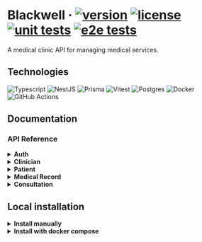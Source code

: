 # Blackwell &middot; [![version](https://img.shields.io/github/package-json/v/felipecomarques/blackwell)](./package.json) [![license](https://img.shields.io/github/license/felipecomarques/blackwell)](./LICENSE.md) [![unit tests](https://img.shields.io/github/actions/workflow/status/felipecomarques/blackwell/run-unit-tests.yml?branch=main&event=push&logo=vitest&logoColor=%23ffffff&label=unit%20tests)](https://github.com/felipecomarques/blackwell/actions/workflows/run-unit-tests.yml) [![e2e tests](https://img.shields.io/github/actions/workflow/status/felipecomarques/blackwell/run-e2e-tests.yml?branch=main&event=push&style=flat&logo=vitest&logoColor=white&label=e2e%20tests)](https://github.com/felipecomarques/blackwell/actions/workflows/run-e2e-tests.yml)

A medical clinic API for managing medical services.

## Technologies
<!-- [![Technologies](https://skillicons.dev/icons?i=ts,prisma,nestjs,postgres,vitest)](./package.json) -->
![Typescript](https://img.shields.io/badge/Typescript-blue?style=for-the-badge&logo=Typescript&logoColor=white
)
![NestJS](https://img.shields.io/badge/NestJS-%23ff3232?style=for-the-badge&logo=NestJS&logoColor=white
)
![Prisma](https://img.shields.io/badge/Prisma-%2320b2aa?style=for-the-badge&logo=Prisma&logoColor=white
)
![Vitest](https://img.shields.io/badge/Vitest-%259b19?style=for-the-badge&logo=Vitest&logoColor=white
)
![Postgres](https://img.shields.io/badge/Postgres-%23585ce4?style=for-the-badge&logo=PostgreSQL&logoColor=white
)
![Docker](https://img.shields.io/badge/Docker-blue?style=for-the-badge&logo=docker&logoColor=white
)
![GitHub Actions](https://img.shields.io/badge/GitHub%20Actions-grey?style=for-the-badge&logo=githubactions&logoColor=white)

## Documentation

### API Reference

<details>
<summary><strong>Auth</strong></summary>

### /auth/clinician

| Method |      Route      |         Operation        | Authentication |
|:------:|:---------------:|:------------------------:|:--------------:|
|  POST  | /auth/clinician | Authenticate a clinician |       No       |

#### Request body example
```json
{
  "email": "clinician@email.com",
  "password": "12345"
}
```

#### Response body example
```json
{
  "access_token": "eyQwErRy"
}
```

### /auth/patient

| Method |     Route     |        Operation       | Authentication |
|:------:|:-------------:|:----------------------:|:--------------:|
|  POST  | /auth/patient | Authenticate a patient |       No       |

#### Request body example
```json
{
  "email": "patient@email.com",
  "password": "12345"
}
```

#### Response body example
```json
{
  "access_token": "eyQwErRy"
}
```
</details>

<details>
<summary><strong>Clinician</strong></summary>

### /clinician/by-id/{id}

| Method |         Route        |       Operation       | Authentication |
|:------:|:--------------------:|:---------------------:|:--------------:|
|   GET  | /clinician/by-id/:id | Get a clinician by id |       Yes      |

#### Request param example
```
qwe123-qwe-4qwe-1234-qwe123
```

#### Response body example
```json
{
  "clinician": {
    "id": "qwe123-qwe-4qwe-1234-qwe123",
    "name": "John",
    "surname": "Doe",
    "slug": "john-doe",
    "gender": "male",
    "occupation": "psychologist",
    "phoneNumber": "123456789",
    "email": "jonhdoe@email.com",
    "password": "*********"
  }
}
```


### /clinician/by-slug/{slug}

| Method |           Route          |        Operation        | Authentication |
|:------:|:------------------------:|:-----------------------:|:--------------:|
|   GET  | /clinician/by-slug/:slug | Get a clinician by slug |       Yes      |

#### Request param example
```
john-doe
```

#### Response body example
```json
{
  "clinician": {
    "id": "qwe123-qwe-4qwe-1234-qwe123",
    "name": "John",
    "surname": "Doe",
    "slug": "john-doe",
    "gender": "male",
    "occupation": "psychologist",
    "phoneNumber": "123456789",
    "email": "jonhdoe@email.com",
    "password": "*********"
  }
}
```

### /clinician

| Method |    Route   |      Operation     | Authentication |
|:------:|:----------:|:------------------:|:--------------:|
|  POST  | /clinician | Create a clinician |       No       |

#### Request body example
```json
{
  "name": "john",
  "surname": "doe",
  "gender": "male",
  "occupation": "psychologist",
  "phoneNumber": "123456789",
  "email": "jonhdoe@email.com",
  "password": "123456789"
}
```

#### Response body example
```json
{
  "message": "Clinician created successfully",
  "clinician": {
    "id": "qwe123-qwe-4qwe-1234-qwe123",
    "name": "john",
    "surname": "doe",
    "slug": "john-doe",
    "gender": "male",
    "occupation": "psychologist",
    "phoneNumber": "123456789",
    "email": "jonhdoe@email.com",
    "password": "*********"
  }
}
```

### /clinician/{id}
| Method |      Route      |     Operation    | Authentication |
|:------:|:---------------:|:----------------:|:--------------:|
|   PUT  | /clinician/{id} | Edit a clinician |       Yes      |

#### Request param example
```
qwe123-qwe-4qwe-1234-qwe123
```

#### Request body example
```json
{
  "name": "john",
  "surname": "doe",
  "gender": "male",
  "occupation": "physiotherapist",
  "phoneNumber": "123456789",
  "email": "jonhdoe@email.com",
  "password": "123456789"
}
```

#### Response body example
```json
{
  "message": "Clinician edited successfully",
  "clinician": {
    "id": "qwe123-qwe-4qwe-1234-qwe123",
    "name": "john",
    "surname": "doe",
    "slug": "john-doe",
    "gender": "male",
    "occupation": "physiotherapist",
    "phoneNumber": "123456789",
    "email": "jonhdoe@email.com",
    "password": "*********"
  }
}
```

### /clinician/{id}
| Method |      Route      |      Operation     | Authentication |
|:------:|:---------------:|:------------------:|:--------------:|
| DELETE | /clinician/{id} | Delete a clinician |       Yes      |

#### Request param example
```
qwe123-qwe-4qwe-1234-qwe123
```

#### Response body example
No response body.

</details>

<details>
<summary><strong>Patient</strong></summary>

### /patient/by-id/{id}

| Method |         Route        |       Operation       | Authentication |
|:------:|:--------------------:|:---------------------:|:--------------:|
|   GET  | /patient/by-id/:id | Get a patient by id |       Yes      |

#### Request param example

```
qwe123-qwe-4qwe-1234-qwe123
```

#### Response body example
```json
{
  "patient": {
    "id": "qwe123-qwe-4qwe-1234-qwe123",
    "medicalRecordId": "qwe345-qwe-4qwe-3456-qwe345",
    "name": "Jane",
    "surname": "Doe",
    "slug": "jane-doe",
    "gender": "female",
    "birthDate": "2000-01-01T12:00:00.000Z",
    "phoneNumber": "123456789",
    "email": "janedoe@email.com",
    "password": "*********"
  }
}
```


### /patient/by-slug/{slug}

| Method |           Route          |        Operation        | Authentication |
|:------:|:------------------------:|:-----------------------:|:--------------:|
|   GET  | /patient/by-slug/:slug | Get a patient by slug |       Yes      |

#### Request param example
```
jane-doe
```

#### Response body example
```json
{
  "patient": {
    "id": "qwe123-qwe-4qwe-1234-qwe123",
    "medicalRecordId": "qwe345-qwe-4qwe-3456-qwe345",
    "name": "Jane",
    "surname": "Doe",
    "slug": "jane-doe",
    "gender": "female",
    "birthDate": "2000-01-01T12:00:00.000Z",
    "phoneNumber": "123456789",
    "email": "janedoe@email.com",
    "password": "*********"
  }
}
```

### /patient

| Method |    Route   |      Operation     | Authentication |
|:------:|:----------:|:------------------:|:--------------:|
|  POST  | /patient | Create a patient |       No       |

#### Request body example
```json
{
  "name": "jane",
  "surname": "doe",
  "gender": "female",
  "birthDate": "2000-01-01T12:00:00.000Z",
  "phoneNumber": "123456789",
  "email": "janedoe@email.com",
  "password": "123456789"
}
```

#### Response body example
```json
{
  "message": "Patient created successfully",
  "patient": {
    "id": "qwe123-qwe-4qwe-1234-qwe123",
    "medicalRecordId": "qwe345-qwe-4qwe-3456-qwe345",
    "name": "jane",
    "surname": "doe",
    "slug": "jane-doe",
    "gender": "female",
    "birthDate": "2000-01-01T12:00:00.000Z",
    "phoneNumber": "123456789",
    "email": "janedoe@email.com",
    "password": "*********"
  }
}
```

### /patient/{id}
| Method |      Route      |     Operation    | Authentication |
|:------:|:---------------:|:----------------:|:--------------:|
|   PUT  | /patient/{id} | Edit a patient |       Yes      |

#### Request param example
```
qwe123-qwe-4qwe-1234-qwe123
```

#### Request body example
```json
{
  "name": "jane",
  "surname": "smith",
  "gender": "female",
  "birthDate": "2000-01-01T12:00:00.000Z",
  "phoneNumber": "123456789",
  "email": "janesmith@email.com",
  "password": "123456789"
}
```

#### Response body example
```json
{
  "message": "Patient edited successfully",
  "patient": {
    "id": "qwe123-qwe-4qwe-1234-qwe123",
    "medicalRecordId": "qwe345-qwe-4qwe-3456-qwe345",
    "name": "jane",
    "surname": "smith",
    "slug": "jane-smith",
    "gender": "female",
    "birthDate": "2000-01-01T12:00:00.000Z",
    "phoneNumber": "123456789",
    "email": "janesmith@email.com",
    "password": "*********"
  }
}
```

### /patient/{id}
| Method |      Route      |      Operation     | Authentication |
|:------:|:---------------:|:------------------:|:--------------:|
| DELETE | /patient/{id} | Delete a patient |       Yes      |

#### Request param example
```
qwe123-qwe-4qwe-1234-qwe123
```

#### Response body example
No response body.

</details>

<details>
<summary><strong>Medical Record</strong></summary>

### /medical-record/{id}
| Method |         Route        |         Operation        | Authentication |
|:------:|:--------------------:|:------------------------:|:--------------:|
|   GET  | /medical-record/{id} | Get medical record by id |       Yes      |

#### Request param example
```
qwe123-qwe-4qwe-1234-qwe123
```

#### Response body example
```json
{
  "medicalRecord": {
    "id": "qwe123-qwe-4qwe-1234-qwe123",
    "patientId": "qwe345-qwe-4qwe-3456-qwe345",
    "diagnosis": "Influenza",
    "comorbidity": "Pneumonia",
    "consultationsIds": [
      "asd678-asd-4asd-6789-asd678"
    ]
  }
}
```

### /medical-record/{id}
| Method |         Route        |      Operation      | Authentication |
|:------:|:--------------------:|:-------------------:|:--------------:|
|  POST  | /medical-record/{id} | Edit medical record |       Yes      |

#### Request param example
```
qwe123-qwe-4qwe-1234-qwe123
```

#### Request body example
```json
{
  "diagnosis": "Hepatitis C",
  "comorbidity": "Conjunctivitis"
}
```

#### Response body example
```json
{
  "medicalRecord": {
    "id": "qwe123-qwe-4qwe-1234-qwe123",
    "patientId": "qwe345-qwe-4qwe-3456-qwe345",
    "diagnosis": "Hepatitis C",
    "comorbidity": "Conjunctivitis",
    "consultationsIds": [
      "asd678-asd-4asd-6789-asd678"
    ]
  }
}
```

</details>

<details>
<summary><strong>Consultation</strong></summary>

### /consultations
| Method |     Route     |      Operation      | Authentication |
|:------:|:-------------:|:-------------------:|:--------------:|
|   GET  | /consultations | Fetch consultations |       Yes      |

#### Request query example
```
?page=2
```

#### Response body example
```json
{
  "consultations": [
    {
      "id": "zxc123-zxc-4zxc-1234-zxc123",
      "patientId": "qwe123-qwe-4qwe-1234-qwe123",
      "clinicianId": "qwe234-qwe-4qwe-2345-qwe234",
      "room": 4,
      "appointmentDate": "2024-05-16T18:45:00.423Z"
    },
    {
      "id": "zxc234-zxc-4zxc-2345-zxc234",
      "patientId": "qwe123-qwe-4qwe-1234-qwe123",
      "clinicianId": "qwe234-qwe-4qwe-2345-qwe234",
      "room": 13,
      "appointmentDate": "2024-05-17T18:45:00.423Z"
    },
    {
      "id": "zxc345-zxc-4zxc-3456-zxc345",
      "patientId": "qwe123-qwe-4qwe-1234-qwe123",
      "clinicianId": "qwe234-qwe-4qwe-2345-qwe234",
      "room": 25,
      "appointmentDate": "2024-05-19T01:26:12.048Z"
    }
  ]
}
```

### /consultations/{id}

| Method |        Route        |        Operation        | Authentication |
|:------:|:-------------------:|:-----------------------:|:--------------:|
|   GET  | /consultations/{id} | Get consultations by id |       Yes      |

#### Request param example
```
zxc123-zxc-4zxc-1234-zxc123
```

#### Response body example
```json
{
  "consultations": {
    "id": "zxc123-zxc-4zxc-1234-zxc123",
    "patientId": "qwe123-qwe-4qwe-1234-qwe123",
    "clinicianId": "qwe234-qwe-4qwe-2345-qwe234",
    "room": 4,
    "appointmentDate": "2024-05-16T18:45:00.423Z"
  }
}
```

### /consultations/clinician/{clinicianId}/patient/{patientId}

| Method |                            Route                           |      Operation      | Authentication |
|:------:|:----------------------------------------------------------:|:-------------------:|:--------------:|
|  POST  | /consultations/clinician/{clinicianId}/patient/{patientId} | Create consultation |       Yes      |

#### Request param example
```
patientId = qwe123-qwe-4qwe-1234-qwe123
clinicianId = qwe234-qwe-4qwe-2345-qwe234
```

#### Request body example
```json
{
  "room": 20,
  "appointmentDate": "2024-05-20T00:15:09.006Z"
}
```

#### Response body example
```json
{
  "message": "Consultation created successfully",
  "consultation": {
    "id": "zxc123-zxc-4zxc-1234-zxc123",
    "patientId": "qwe123-qwe-4qwe-1234-qwe123",
    "clinicianId": "qwe234-qwe-4qwe-2345-qwe234",
    "room": 20,
    "appointmentDate": "2024-05-20T00:15:09.006Z"
  }
}
```

### /consultations/{id}
| Method |        Route        |      Operation      | Authentication |
|:------:|:-------------------:|:-------------------:|:--------------:|
|   PUT  | /consultations/{id} | Edit a consultation |       Yes      |

#### Request param example
```
zxc123-zxc-4zxc-1234-zxc123
```

#### Request body example
```json
{
  "room": 40,
  "appointmentDate": "2024-05-25T00:23:43.507Z"
}
```

####
```json
{
  "message": "Consultation edited successfully",
  "consultation": {
    "id": "zxc123-zxc-4zxc-1234-zxc123",
    "patientId": "qwe123-qwe-4qwe-1234-qwe123",
    "clinicianId": "qwe234-qwe-4qwe-2345-qwe234",
    "room": 40,
    "appointmentDate": "2024-05-25T00:23:43.507Z"
  }
}
```

### /consultations/{id}
| Method |        Route        |       Operation       | Authentication |
|:------:|:-------------------:|:---------------------:|:--------------:|
| DELETE | /consultations/{id} | Delete a consultation |       Yes      |

#### Request param example
```
zxc123-zxc-4zxc-1234-zxc123
```

#### Response body example
No response body.

</details>


## Local installation

<details>
<summary><strong>Install manually</strong></summary>


### Prerequisites
- Install [node.js](https://nodejs.org/en).
- Install [postgres]().
- Install [pnpm](https://pnpm.io/pt/installation) (optional).

### Local setup
    
To run this project locally, follow these steps:
1. Clone the repository:
```bash
git clone <repository-url>
```

2. Navigate to the project directory:
```bash
cd <project-directory>
```

3. Install dependencies:
```bash
# Using npm
npm install

# Using pnpm
pnpm install
```

4. Install dependencies:
```bash
# Using npm
npm prisma generate

# Using pnpm
pnpm prisma generate
```

5. Generate JWT - RS256 Keys:
```bash
# Generate private and public key
openssl genpkey -algorithm RSA -out private_key.pem -pkeyopt rsa_keygen_bits:2048
openssl rsa -pubout -in private_key.pem -out public_key.pem

# Generate base64 versions of the key
openssl base64 -in private_key.pem -out private_key_base64.txt
openssl base64 -in public_key.pem -out public_key_base64.txt
```

6. Create a `.env` file (you can follow the [example](./.env.exemple)):
```bash
DATABASE_URL="postgres://your-user-name:your-password@your-hostname:5432/your-database-name"
JWT_PRIVATE_KEY="your-jwt-private-key-in-base64"
JWT_PUBLIC_KEY="your-jwt-public-key-in-base64"
PORT=8080
```

6. Build the application:
```bash
# Using npm
npm build

# Using pnpm
pnpm build
```

7. Run the application:
```bash
# Using npm
npm start:prod

# Using pnpm
pnpm start:prod
```

8. Access the application in the localhost

</details>

<details>
<summary><strong>Install with docker compose</strong></summary>

### Prerequisites

- Install [docker](https://www.docker.com/products/docker-desktop/).

### Docker setup
To run this project locally, follow these steps:
1. Clone the repository:
```bash
git clone <repository-url>
```

2. Navigate to the project directory:
```bash
cd <project-directory>
```

3. Run the docker compose:
```bash
docker-compose up --build -d
```

4. Access the application in the localhost

</details>
